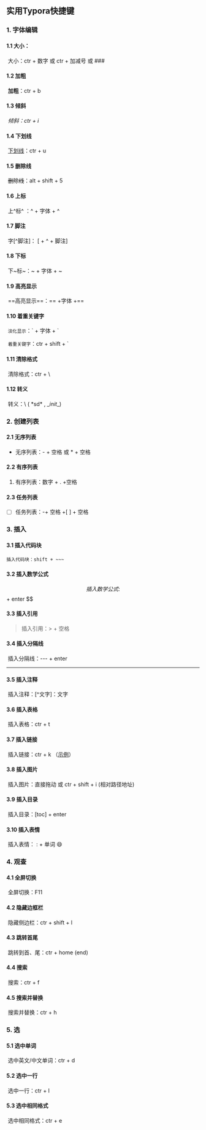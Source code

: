 ## 实用Typora快捷键

### 1.    字体编辑

#### 1.1     大小：

​	大小：ctr + 数字   或   ctr + 加减号    或   ###

#### 1.2    加粗

​	**加粗**：ctr + b

#### 1.3    倾斜

​	*倾斜：ctr + i*

#### 1.4    下划线

​	<u>下划线</u>：ctr + u

#### 1.5    删除线

​	~~删除线~~：alt + shift + 5

#### 1.6    上标

​	上^标^ ：\^ + 字体 + ^

#### 1.7    脚注

​	字[^脚注]： [ + ^ + 脚注]

#### 1.8    下标

​	下~标~：\~ + 字体 + ~

#### 1.9    高亮显示

​	==高亮显示==：== +字体 +==

#### 1.10   着重关键字

​	`淡化显示`：\` + 字体 + `

​	`着重关键字`：ctr + shift + `

#### 1.11    清除格式

​	清除格式：ctr + \

#### 1.12    转义

​	转义：\         ( \*sd* ,   \__init__)

### 2.    创建列表

#### 2.1    无序列表

- 无序列表：- + 空格   或   * + 空格

#### 2.2    有序列表

1. 有序列表：数字 + . +空格

#### 2.3    任务列表

- [ ] 任务列表：-+ 空格 +[ ] + 空格

### 3.    插入 

#### 3.1    插入代码块

~~~
插入代码块：shift + ~~~
~~~

#### 3.2    插入数学公式

$$
插入数学公式:$$ + enter
$$

#### 3.3    插入引用

> 插入引用：> + 空格

#### 3.4    插入分隔线

​	插入分隔线：--- + enter

---

#### 3.5    插入注释

​	插入注释：\[^文字]：文字

#### 3.6    插入表格

​	插入表格：ctr + t  

#### 3.7    插入链接

​	插入链接：ctr + k   （[示例](https://jingyan.baidu.com/article/3c343ff7d6d74f0d377963f0.html)）

#### 3.8    插入图片

​	插入图片：直接拖动 或 ctr + shift + i (相对路径地址)

#### 3.9     插入目录

​	插入目录：[toc] + enter

#### 3.10    插入表情

​	插入表情：  : + 单词   :smile:

### 4.    观查

#### 4.1    全屏切换

​	全屏切换：F11

#### 4.2    隐藏边框栏

​	隐藏侧边栏：ctr + shift + l

#### 4.3    跳转首尾

​	跳转到首、尾：ctr + home (end)

#### 4.4    搜索

​	搜索：ctr + f

#### 4.5    搜索并替换

​	搜索并替换：ctr + h

### 5.    选

#### 5.1    选中单词   

​	选中英文/中文单词：ctr + d

#### 5.2    选中一行	

​	选中一行：ctr + l

#### 5.3    选中相同格式

​	选中相同格式：ctr + e







 











































